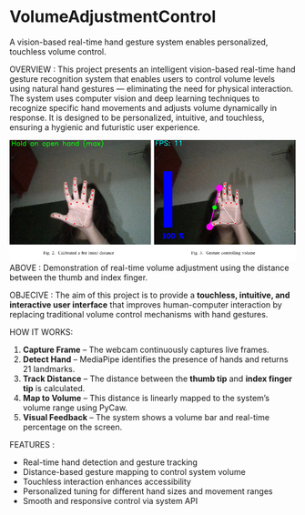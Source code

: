 # VolumeAdjustmentControl
A vision-based real-time hand gesture system enables personalized, touchless volume control.

OVERVIEW : 
This project presents an intelligent vision-based real-time hand gesture recognition system that enables users to control volume levels using natural hand gestures — eliminating the need for physical interaction. The system uses computer vision and deep learning techniques to recognize specific hand movements and adjusts volume dynamically in response. It is designed to be personalized, intuitive, and touchless, ensuring a hygienic and futuristic user experience.

![Gesture Control Demo](image.png)
ABOVE : Demonstration of real-time volume adjustment using the distance between the thumb and index finger.

OBJECIVE :
The aim of this project is to provide a **touchless, intuitive, and interactive user interface** that improves human-computer interaction by replacing traditional volume control mechanisms with hand gestures.


HOW IT WORKS:

1. **Capture Frame** – The webcam continuously captures live frames.
2. **Detect Hand** – MediaPipe identifies the presence of hands and returns 21 landmarks.
3. **Track Distance** – The distance between the **thumb tip** and **index finger tip** is calculated.
4. **Map to Volume** – This distance is linearly mapped to the system’s volume range using PyCaw.
5. **Visual Feedback** – The system shows a volume bar and real-time percentage on the screen.

   
FEATURES :
-  Real-time hand detection and gesture tracking  
-  Distance-based gesture mapping to control system volume  
-  Touchless interaction enhances accessibility  
-  Personalized tuning for different hand sizes and movement ranges  
-  Smooth and responsive control via system API
